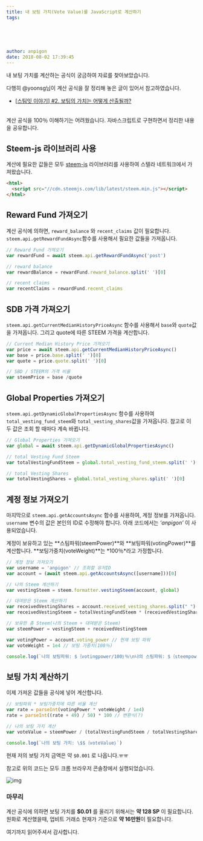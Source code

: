 ```yaml
---
title: 내 보팅 가치(Vote Value)를 JavaScript로 계산하기
tags:
  
  
  
  
  
author: anpigon
date: 2018-08-02 17:39:45
---
```


내 보팅 가치를 계산하는 공식이 궁금하여 자료를 찾아보았습니다. 

다행히 @yoonsg님이 계산 공식을 잘 정리해 놓은 글이 있어서 참고하였습니다. 

 - [[스팀잇 이야기] #2. 보팅의 가치는 어떻게 산출될까?](/kr/@yoonsg/ahw8q-2)


<br>
계산 공식을 100％ 이해하기는 어려웠습니다. 자바스크립트로 구현하면서 정리한 내용을 공유합니다.



## Steem-js 라이브러리 사용

계산에 필요한 값들은 모두 [steem-js](https://github.com/steemit/steem-js) 라이브러리를 사용하여 스텔라 네트워크에서 가져왔습니다. 

```html
<html>
  <script src="//cdn.steemjs.com/lib/latest/steem.min.js"></script>
</html>
```



## Reward Fund 가져오기

계산 공식에 의하면, `reward_balance` 와 `recent_claims` 값이 필요합니다. `steem.api.getRewardFundAsync`함수를 사용해서 필요한 값들을 가져옵니다.

```js
// Reward Fund 가져오기
var rewardFund = await steem.api.getRewardFundAsync('post')

// reward balance                                                    
var rewardBalance = rewardFund.reward_balance.split(' ')[0]

// recent claims
var recentClaims = rewardFund.recent_claims
```



## SDB 가격 가져오기

`steem.api.getCurrentMedianHistoryPriceAsync` 함수를 사용해서 `base`와 `quote`값을 가져옵니다. 그리고 quote에 따른 STEEM 가격을 계산합니다.

```js
// Current Median History Price 가져오기
var price = await steem.api.getCurrentMedianHistoryPriceAsync()
var base = price.base.split(' ')[0]
var quote = price.quote.split(' ')[0]

// SBD / STEEM의 가격 비율
var steemPrice = base /quote 
```



## Global Properties 가져오기

`steem.api.getDynamicGlobalPropertiesAsync` 함수를 사용하여 `total_vesting_fund_steem`와  `total_vesting_shares`값을 가져옵니다. 참고로 이 두 값은 조회 할 때마다 계속 바뀝니다.

```js
// Global Properties 가져오기
var global = await steem.api.getDynamicGlobalPropertiesAsync()

// total Vesting Fund Steem
var totalVestingFundSteem = global.total_vesting_fund_steem.split(' ')[0]

// total Vesting Shares
var totalVestingShares = global.total_vesting_shares.split(' ')[0]		 
```



## 계정 정보 가져오기

마지막으로 `steem.api.getAccountsAsync` 함수를 사용하여, 계정 정보를 가져옵니다. `username` 변수의 값은 본인의 ID로 수정해야 합니다. 아래 코드에서는 *‘anpigon’* 이 사용되었습니다.

계정이 보유하고 있는 **스팀파워(steemPower)**와 **보팅파워(votingPower)**를 계산합니다. **보팅가중치(voteWeight)**는 *100％*라고 가정합니다.

```js
// 계정 정보 가져오기
var username = 'anpigon' // 조회할 유저ID
var account = (await steem.api.getAccountsAsync([username]))[0]

// 나의 Steem 계산하기
var vestingSteem = steem.formatter.vestingSteem(account, global)

// 대여받은 Steem 계산하기
var receivedVestingShares = account.received_vesting_shares.split(" ")[0]
var receivedVestingSteem = totalVestingFundSteem * (receivedVestingShares / totalVestingShares)

// 보유한 총 Steem(나의 Steem + 대여받은 Steem)
var steemPower = vestingSteem + receivedVestingSteem

var votingPower = account.voting_power // 현재 보팅 파워
var voteWeight = 1e4 // 보팅 가중치(100％)

console.log(`나의 보팅파워: $｛votingpower/100｝％\n나의 스팀파워: $｛steempower｝ [$｛vestingSteem｝ (+$｛receivedVestingSteem｝)]`) 
```



## 보팅 가치 계산하기

이제 가져온 값들을 공식에 넣어 계산합니다.

```js
// 보팅파워 * 보팅가중치에 따른 비율 계산
var rate = parseInt(votingPower * voteWeight / 1e4)
rate = parseInt((rate + 49) / 50) * 100 // 변환식(?)

// 나의 보팅 가치 계산
var voteValue = steemPower / (totalVestingFundSteem / totalVestingShares) * rate * (rewardBalance / recentClaims) * steemPrice

console.log(`나의 보팅 가치: \$$｛voteValue｝`)
```

현재 저의 보팅 가치 금액은 약 `$0.001` 로 나옵니다.ㅠㅠ



참고로 위의 코드는 모두 크롬 브라우저 콘솔창에서 실행되었습니다.

![img](https://i.imgur.com/p7qCb43.png)

### 마무리

계산 공식에 의하면 보팅 가치를 **$0.01** 를 올리기 위해서는 **약 128 SP** 이 필요합니다. 원화로 계산했을때, 업비트 거래소 현재가 기준으로 **약 16만원**이 필요합니다.

여기까지 읽어주셔서 감사합니다.